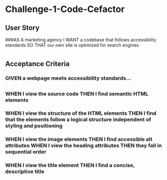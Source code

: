 # Challenge-1-Code-Cefactor

## User Story
###AS A marketing agency I WANT a codebase that follows accessibility standards SO THAT our own site is optimized for search engines
#
#
## Acceptance Criteria
### GIVEN a webpage meets accessibility standards...
##
### WHEN I view the source code THEN I find semantic HTML elements
### WHEN I view the structure of the HTML elements THEN I find that the elements follow a logical structure independent of styling and positioning
### WHEN I view the image elements THEN I find accessible alt attributes WHEN I view the heading attributes THEN they fall in sequential order
### WHEN I view the title element THEN I find a concise, descriptive title
